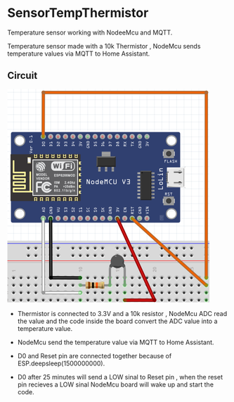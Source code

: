 # SensorTempThermistor

Temperature sensor working with NodeeMcu and MQTT.

Temperature sensor made with a 10k Thermistor , NodeMcu sends temperature values via MQTT to Home Assistant.





## Circuit


![GitHub Logo](https://github.com/xDiogox/SensorTempThermistor/blob/master/Images/Setup.png)
  
- Thermistor is connected to 3.3V and a 10k resistor , NodeMcu ADC read the value and the code inside the board convert the ADC value into a temperature value.

- NodeMcu send the temperature value via MQTT to Home Assistant.

- D0 and Reset pin are connected together because of ESP.deepsleep(1500000000). 

- D0 after 25 minutes will send a LOW sinal to Reset pin , when the reset pin recieves a LOW sinal NodeMcu board will wake up and start the code.

<h1>


